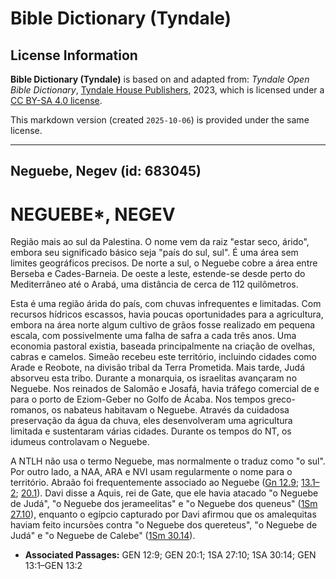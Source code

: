 # Bible Dictionary (Tyndale)

## License Information

**Bible Dictionary (Tyndale)** is based on and adapted from: _Tyndale Open Bible Dictionary_, [Tyndale House Publishers](https://tyndaleopenresources.com/), 2023, which is licensed under a [CC BY-SA 4.0 license](https://creativecommons.org/licenses/by-sa/4.0/legalcode.en).

This markdown version (created `2025-10-06`) is provided under the same license.



--------------------------------

## Neguebe, Negev (id: 683045)

NEGUEBE\*, NEGEV
================

Região mais ao sul da Palestina. O nome vem da raiz "estar seco, árido", embora seu significado básico seja "país do sul, sul". É uma área sem limites geográficos precisos. De norte a sul, o Neguebe cobre a área entre Berseba e Cades\-Barneia. De oeste a leste, estende\-se desde perto do Mediterrâneo até o Arabá, uma distância de cerca de 112 quilômetros.

Esta é uma região árida do país, com chuvas infrequentes e limitadas. Com recursos hídricos escassos, havia poucas oportunidades para a agricultura, embora na área norte algum cultivo de grãos fosse realizado em pequena escala, com possivelmente uma falha de safra a cada três anos. Uma economia pastoral existia, baseada principalmente na criação de ovelhas, cabras e camelos. Simeão recebeu este território, incluindo cidades como Arade e Reobote, na divisão tribal da Terra Prometida. Mais tarde, Judá absorveu esta tribo. Durante a monarquia, os israelitas avançaram no Neguebe. Nos reinados de Salomão e Josafá, havia tráfego comercial de e para o porto de Eziom\-Geber no Golfo de Ácaba. Nos tempos greco\-romanos, os nabateus habitavam o Neguebe. Através da cuidadosa preservação da água da chuva, eles desenvolveram uma agricultura limitada e sustentaram várias cidades. Durante os tempos do NT, os idumeus controlavam o Neguebe.

A NTLH não usa o termo Neguebe, mas normalmente o traduz como "o sul". Por outro lado, a NAA, ARA e NVI usam regularmente o nome para o território. Abraão foi frequentemente associado ao Neguebe ([Gn 12\.9](https://ref.ly/Gen12:9); [13\.1–2](https://ref.ly/Gen13:1-Gen13:2); [20\.1](https://ref.ly/Gen20:1)). Davi disse a Aquis, rei de Gate, que ele havia atacado "o Neguebe de Judá", "o Neguebe dos jerameelitas" e "o Neguebe dos queneus" ([1Sm 27\.10](https://ref.ly/1Sam27:10)), enquanto o egípcio capturado por Davi afirmou que os amalequitas haviam feito incursões contra "o Neguebe dos quereteus", "o Neguebe de Judá" e "o Neguebe de Calebe" ([1Sm 30\.14](https://ref.ly/1Sam30:14)).

* **Associated Passages:** GEN 12:9; GEN 20:1; 1SA 27:10; 1SA 30:14; GEN 13:1–GEN 13:2

